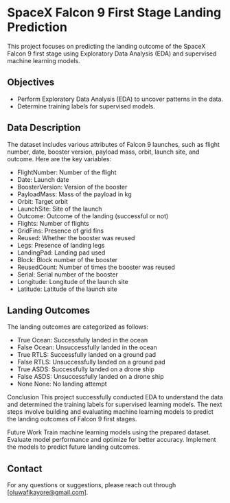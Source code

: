 # SpaceX Falcon 9 First Stage Landing Prediction
  This project focuses on predicting the landing outcome of the SpaceX Falcon 9 first stage using Exploratory Data Analysis (EDA) and supervised machine learning models.

## Objectives
* Perform Exploratory Data Analysis (EDA) to uncover patterns in the data.
* Determine training labels for supervised models.

## Data Description
The dataset includes various attributes of Falcon 9 launches, such as flight number, date, booster version, payload mass, orbit, launch site, and outcome. Here are the key variables:

* FlightNumber: Number of the flight
* Date: Launch date
* BoosterVersion: Version of the booster
* PayloadMass: Mass of the payload in kg
* Orbit: Target orbit
* LaunchSite: Site of the launch
* Outcome: Outcome of the landing (successful or not)
* Flights: Number of flights
* GridFins: Presence of grid fins
* Reused: Whether the booster was reused
* Legs: Presence of landing legs
* LandingPad: Landing pad used
* Block: Block number of the booster
* ReusedCount: Number of times the booster was reused
* Serial: Serial number of the booster
* Longitude: Longitude of the launch site
* Latitude: Latitude of the launch site


## Landing Outcomes
The landing outcomes are categorized as follows:
* True Ocean: Successfully landed in the ocean
* False Ocean: Unsuccessfully landed in the ocean
* True RTLS: Successfully landed on a ground pad
* False RTLS: Unsuccessfully landed on a ground pad
* True ASDS: Successfully landed on a drone ship
* False ASDS: Unsuccessfully landed on a drone ship
* None None: No landing attempt


Conclusion
This project successfully conducted EDA to understand the data and determined the training labels for supervised learning models. The next steps involve building and evaluating machine learning models to predict the landing outcomes of Falcon 9 first stages.

Future Work
Train machine learning models using the prepared dataset.
Evaluate model performance and optimize for better accuracy.
Implement the models to predict future landing outcomes.

## Contact

For any questions or suggestions, please reach out through [oluwafikayore@gmail.com].
